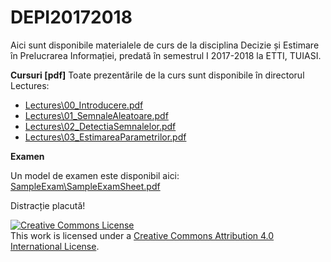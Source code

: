 # DEPI20172018
Aici sunt disponibile materialele de curs de la disciplina Decizie și Estimare în Prelucrarea Informației,
predată în semestrul I 2017-2018 la ETTI, TUIASI.

**Cursuri [pdf]** Toate prezentările de la curs sunt disponibile în directorul Lectures:

- [Lectures\00_Introducere.pdf](Lectures/00_Introducere.pdf)
- [Lectures\01_SemnaleAleatoare.pdf](Lectures/01_SemnaleAleatoare.pdf)
- [Lectures\02_DetectiaSemnalelor.pdf](Lectures/02_DetectiaSemnalelor.pdf)
- [Lectures\03_EstimareaParametrilor.pdf](Lectures/03_EstimareaParametrilor.pdf)

**Examen**

Un model de examen este disponibil aici: [SampleExam\SampleExamSheet.pdf](SampleExam/SampleExamSheet.pdf)

Distracție placută!

<a rel="license" href="http://creativecommons.org/licenses/by/4.0/"><img alt="Creative Commons License" style="border-width:0" src="https://i.creativecommons.org/l/by/4.0/88x31.png" /></a><br />This work is licensed under a <a rel="license" href="http://creativecommons.org/licenses/by/4.0/">Creative Commons Attribution 4.0 International License</a>.
